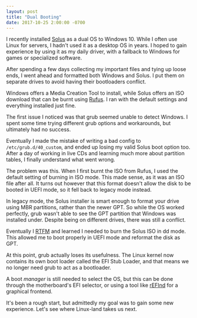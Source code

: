 ```yaml
---
layout: post
title: "Dual Booting"
date: 2017-10-25 2:00:00 -0700
---
```

I recently installed [Solus](https://getsol.us/home/) as a dual OS to Windows 10.  While I often use Linux for servers, I hadn't used it as a desktop OS in years.  I hoped to gain experience by using it as my daily driver, with a fallback to Windows for games or specialized software.

After spending a few days collecting my important files and tying up loose ends, I went ahead and formatted both Windows and Solus.  I put them on separate drives to avoid having their bootloaders conflict.

Windows offers a Media Creation Tool to install, while Solus offers an ISO download that can be burnt using [Rufus](https://rufus.ie/).  I ran with the default settings and everything installed just fine.

The first issue I noticed was that grub seemed unable to detect Windows.  I spent some time trying different grub options and workarounds, but ultimately had no success.

Eventually I made the mistake of writing a bad config to `/etc/grub.d/40_custom`, and ended up losing my valid Solus boot option too.  After a day of working in live CDs and learning much more about partition tables, I finally understand what went wrong.

The problem was this.  When I first burnt the ISO from Rufus, I used the default setting of burning in ISO mode.  This made sense, as it was an ISO file after all.  It turns out however that this format doesn't allow the disk to be booted in UEFI mode, so it fell back to legacy mode instead.

In legacy mode, the Solus installer is smart enough to format your drive using MBR partitions, rather than the newer GPT.  So while the OS worked perfectly, grub wasn't able to see the GPT partition that Windows was installed under.  Despite being on different drives, there was still a conflict.

Eventually I [RTFM](https://getsol.us/articles/installation/preparing-to-install/en/#usb-4) and learned I needed to burn the Solus ISO in dd mode.  This allowed me to boot properly in UEFI mode and reformat the disk as GPT.

At this point, grub actually loses its usefulness.  The Linux kernel now contains its own boot loader called the EFI Stub Loader, and that means we no longer need grub to act as a bootloader.

A boot *manager* is still needed to select the OS, but this can be done through the motherboard's EFI selector, or using a tool like [rEFInd](https://www.rodsbooks.com/refind/) for a graphical frontend.

It's been a rough start, but admittedly my goal was to gain some new experience.  Let's see where Linux-land takes us next.
